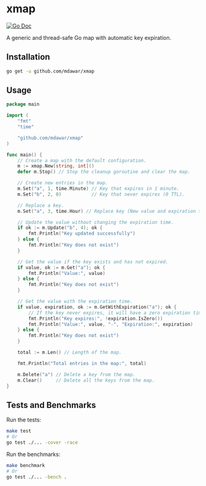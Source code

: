 # xmap
[![Go Doc](https://img.shields.io/badge/godoc-reference-blue.svg)](https://pkg.go.dev/github.com/mdawar/xmap)

A generic and thread-safe Go map with automatic key expiration.

## Installation

```sh
go get -u github.com/mdawar/xmap
```

## Usage

```go
package main

import (
	"fmt"
	"time"

	"github.com/mdawar/xmap"
)

func main() {
	// Create a map with the default configuration.
	m := xmap.New[string, int]()
	defer m.Stop() // Stop the cleanup goroutine and clear the map.

	// Create new entries in the map.
	m.Set("a", 1, time.Minute) // Key that expires in 1 minute.
	m.Set("b", 2, 0)           // Key that never expires (0 TTL).

	// Replace a key.
	m.Set("a", 3, time.Hour) // Replace key (New value and expiration time).

	// Update the value without changing the expiration time.
	if ok := m.Update("b", 4); ok {
		fmt.Println("Key updated successfully")
	} else {
		fmt.Println("Key does not exist")
	}

	// Get the value if the key exists and has not expired.
	if value, ok := m.Get("a"); ok {
		fmt.Println("Value:", value)
	} else {
		fmt.Println("Key does not exist")
	}

	// Get the value with the expiration time.
	if value, expiration, ok := m.GetWithExpiration("a"); ok {
		// If the key never expires, it will have a zero expiration time value.
		fmt.Println("Key expires:", !expiration.IsZero())
		fmt.Println("Value:", value, "-", "Expiration:", expiration)
	} else {
		fmt.Println("Key does not exist")
	}

	total := m.Len() // Length of the map.

	fmt.Println("Total entries in the map:", total)

	m.Delete("a") // Delete a key from the map.
	m.Clear()     // Delete all the keys from the map.
}
```

## Tests and Benchmarks

Run the tests:

```sh
make test
# Or
go test ./... -cover -race
```

Run the benchmarks:

```sh
make benchmark
# Or
go test ./... -bench .
```
